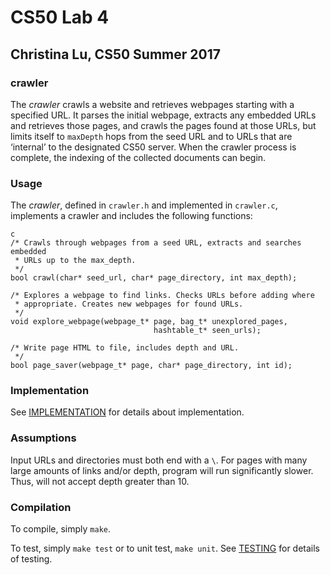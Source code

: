 # CS50 Lab 4
## Christina Lu, CS50 Summer 2017

### crawler

The *crawler* crawls a website and retrieves webpages starting with a 
specified URL. It parses the initial webpage, extracts any embedded URLs and
retrieves those pages, and crawls the pages found at those URLs, but limits
itself to `maxDepth` hops from the seed URL and to URLs that are ‘internal’
to the designated CS50 server. When the crawler process is complete, the 
indexing of the collected documents can begin.

### Usage

The *crawler*, defined in `crawler.h` and implemented in `crawler.c`, 
implements a crawler and includes the following functions:

```
c
/* Crawls through webpages from a seed URL, extracts and searches embedded
 * URLs up to the max_depth. 
 */
bool crawl(char* seed_url, char* page_directory, int max_depth);

/* Explores a webpage to find links. Checks URLs before adding where 
 * appropriate. Creates new webpages for found URLs.
 */
void explore_webpage(webpage_t* page, bag_t* unexplored_pages, 
                                hashtable_t* seen_urls);

/* Write page HTML to file, includes depth and URL.
 */
bool page_saver(webpage_t* page, char* page_directory, int id);
```

### Implementation

See [IMPLEMENTATION](IMPLEMENTATION.md) for details about implementation.

### Assumptions

Input URLs and directories must both end with a `\`. For pages with many 
large amounts of links and/or depth, program will run significantly slower.
Thus, will not accept depth greater than 10.

### Compilation

To compile, simply `make`.

To test, simply `make test` or to unit test, `make unit`.
See [TESTING](TESTING.md) for details of testing.

